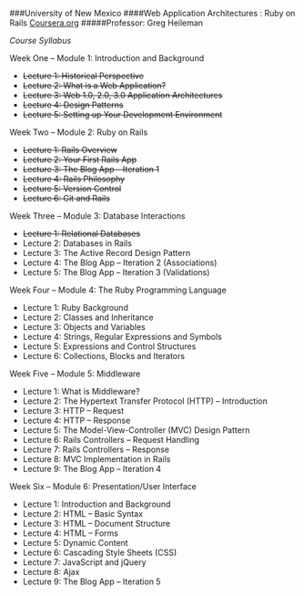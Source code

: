 ###University of New Mexico
####Web Application Architectures : Ruby on Rails
[Coursera.org](https://www.coursera.org/course/webapplications)
#####Professor: Greg Heileman

*Course Syllabus*

Week One – Module 1: Introduction and Background

*   ~~Lecture 1: Historical Perspective~~
*   ~~Lecture 2: What is a Web Application?~~
*   ~~Lecture 3: Web 1.0, 2.0, 3.0 Application Architectures~~
*   ~~Lecture 4: Design Patterns~~
*   ~~Lecture 5: Setting up Your Development Environment~~

Week Two – Module 2: Ruby on Rails

*   ~~Lecture 1: Rails Overview~~
*   ~~Lecture 2: Your First Rails App~~
*   ~~Lecture 3: The Blog App – Iteration 1~~
*   ~~Lecture 4: Rails Philosophy~~
*   ~~Lecture 5: Version Control~~
*   ~~Lecture 6: Git and Rails~~
   
Week Three – Module 3: Database Interactions

*   ~~Lecture 1: Relational Databases~~
*   Lecture 2: Databases in Rails
*   Lecture 3: The Active Record Design Pattern
*   Lecture 4: The Blog App – Iteration 2 (Associations)
*   Lecture 5: The Blog App – Iteration 3 (Validations)
  
Week Four – Module 4: The Ruby Programming Language

*   Lecture 1: Ruby Background
*   Lecture 2: Classes and Inheritance
*   Lecture 3: Objects and Variables
*   Lecture 4: Strings, Regular Expressions and Symbols
*   Lecture 5: Expressions and Control Structures
*   Lecture 6: Collections, Blocks and Iterators
  
Week Five – Module 5: Middleware

*   Lecture 1: What is Middleware?
*   Lecture 2: The Hypertext Transfer Protocol (HTTP) – Introduction
*   Lecture 3: HTTP – Request
*   Lecture 4: HTTP – Response
*   Lecture 5: The Model-View-Controller (MVC) Design Pattern
*   Lecture 6: Rails Controllers – Request Handling
*   Lecture 7: Rails Controllers – Response
*   Lecture 8: MVC Implementation in Rails
*   Lecture 9: The Blog App – Iteration 4
  
Week Six – Module 6: Presentation/User Interface

*   Lecture 1: Introduction and Background
*   Lecture 2: HTML – Basic Syntax
*   Lecture 3: HTML – Document Structure
*   Lecture 4: HTML – Forms
*   Lecture 5: Dynamic Content
*   Lecture 6: Cascading Style Sheets (CSS)
*   Lecture 7: JavaScript and jQuery
*   Lecture 8: Ajax
*   Lecture 9: The Blog App – Iteration 5